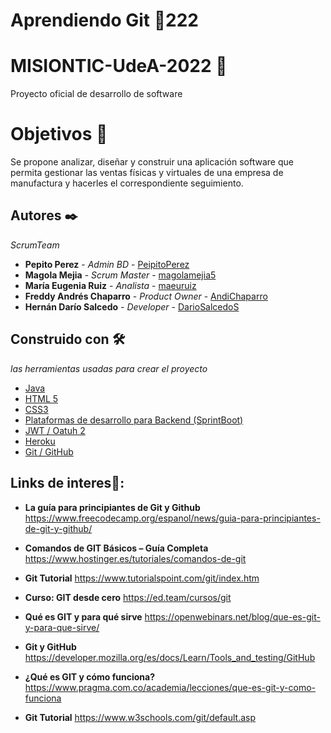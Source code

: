 # Aprendiendo Git 🚀222
# MISIONTIC-UdeA-2022 🚀
Proyecto oficial de desarrollo de software  

# Objetivos 🎯
Se propone analizar, diseñar y construir una aplicación software que permita 
gestionar las ventas físicas y virtuales de una empresa de manufactura y hacerles 
el correspondiente seguimiento.

## Autores ✒️

_ScrumTeam_

* **Pepito Perez** - *Admin BD* - [PeipitoPerez](https://github.com/PeipitoPerez)
* **Magola Mejia** - *Scrum Master* - [magolamejia5](https://github.com/magolamejia5)
* **María Eugenia Ruiz** - *Analista* - [maeuruiz](https://github.com/maeuruiz)
* **Freddy Andrés Chaparro** - *Product Owner* - [AndiChaparro](https://github.com/AndiChaparro)
* **Hernán Darío Salcedo** - *Developer* - [DarioSalcedoS](https://github.com/DarioSalcedoS)

## Construido con 🛠️

 _las herramientas usadas para crear el proyecto_

* [Java]()  
* [HTML 5 ]()  
* [CSS3 ]()
* [Plataformas de desarrollo para Backend (SprintBoot)]()
* [JWT / Oatuh 2]()
* [Heroku]()
* [Git / GitHub]()


## Links de interes📑:

* **La guía para principiantes de Git y Github**  https://www.freecodecamp.org/espanol/news/guia-para-principiantes-de-git-y-github/

* **Comandos de GIT Básicos – Guía Completa** https://www.hostinger.es/tutoriales/comandos-de-git

* **Git Tutorial** https://www.tutorialspoint.com/git/index.htm

* **Curso: GIT desde cero** https://ed.team/cursos/git

* **Qué es GIT y para qué sirve** https://openwebinars.net/blog/que-es-git-y-para-que-sirve/

* **Git y GitHub** https://developer.mozilla.org/es/docs/Learn/Tools_and_testing/GitHub

* **¿Qué es GIT y cómo funciona?** https://www.pragma.com.co/academia/lecciones/que-es-git-y-como-funciona

* **Git Tutorial** https://www.w3schools.com/git/default.asp

